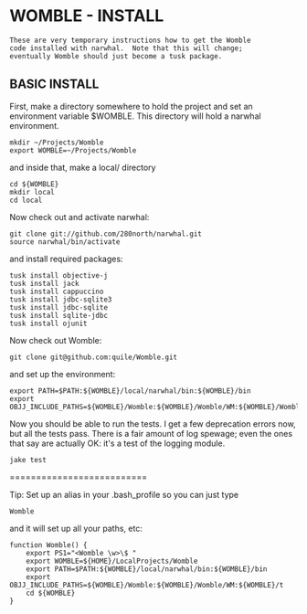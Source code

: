 WOMBLE - INSTALL
================

    These are very temporary instructions how to get the Womble
    code installed with narwhal.  Note that this will change;
    eventually Womble should just become a tusk package.

BASIC INSTALL
-------------

First, make a directory somewhere to hold the project and set 
an environment variable $WOMBLE.  This directory will
hold a narwhal environment.

    mkdir ~/Projects/Womble
    export WOMBLE=~/Projects/Womble

and inside that, make a local/ directory

    cd ${WOMBLE}
    mkdir local
    cd local

Now check out and activate narwhal:

    git clone git://github.com/280north/narwhal.git
    source narwhal/bin/activate

and install required packages:

    tusk install objective-j
    tusk install jack
    tusk install cappuccino
    tusk install jdbc-sqlite3
    tusk install jdbc-sqlite
    tusk install sqlite-jdbc
    tusk install ojunit

Now check out Womble:

    git clone git@github.com:quile/Womble.git

and set up the environment:

    export PATH=$PATH:${WOMBLE}/local/narwhal/bin:${WOMBLE}/bin
    export OBJJ_INCLUDE_PATHS=${WOMBLE}/Womble:${WOMBLE}/Womble/WM:${WOMBLE}/Womble/t

Now you should be able to run the tests.  I get a few deprecation errors now, but
all the tests pass.  There is a fair amount of log spewage;  even the ones that
say <ERROR> are actually OK: it's a test of the logging module.

    jake test
    
==========================

Tip: Set up an alias in your .bash_profile so you can just type

    Womble

and it will set up all your paths, etc:

    function Womble() {
        export PS1="<Womble \w>\$ "
        export WOMBLE=${HOME}/LocalProjects/Womble
        export PATH=$PATH:${WOMBLE}/local/narwhal/bin:${WOMBLE}/bin
        export OBJJ_INCLUDE_PATHS=${WOMBLE}/Womble:${WOMBLE}/Womble/WM:${WOMBLE}/t
        cd ${WOMBLE}
    }
